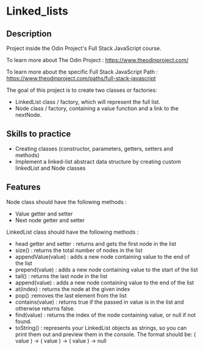 # Linked_lists

## Description

Project inside the Odin Project's Full Stack JavaScript course.

To learn more about The Odin Project : https://www.theodinproject.com/

To learn more about the specific Full Stack JavaScript Path : https://www.theodinproject.com/paths/full-stack-javascript

The goal of this project is to create two classes or factories:

- LinkedList class / factory, which will represent the full list.
- Node class / factory, containing a value function and a link to the nextNode.

## Skills to practice

- Creating classes (constructor, parameters, getters, setters and methods)
- Implement a linked-list abstract data structure by creating custom linkedList and Node classes

## Features

Node class should have the following methods :

- Value getter and setter
- Next node getter and setter

LinkedList class should have the following methods :

- head getter and setter : returns and gets the first node in the list
- size() : returns the total number of nodes in the list
- appendValue(value) : adds a new node containing value to the end of the list
- prepend(value) : adds a new node containing value to the start of the list
- tail() : returns the last node in the list
- append(value) : adds a new node containing value to the end of the list
- at(index) : returns the node at the given index
- pop() :removes the last element from the list
- contains(value) : returns true if the passed in value is in the list and otherwise returns false.
- find(value) : returns the index of the node containing value, or null if not found.
- toString() : represents your LinkedList objects as strings, so you can print them out and preview them in the console. The format should be: ( value ) -> ( value ) -> ( value ) -> null
